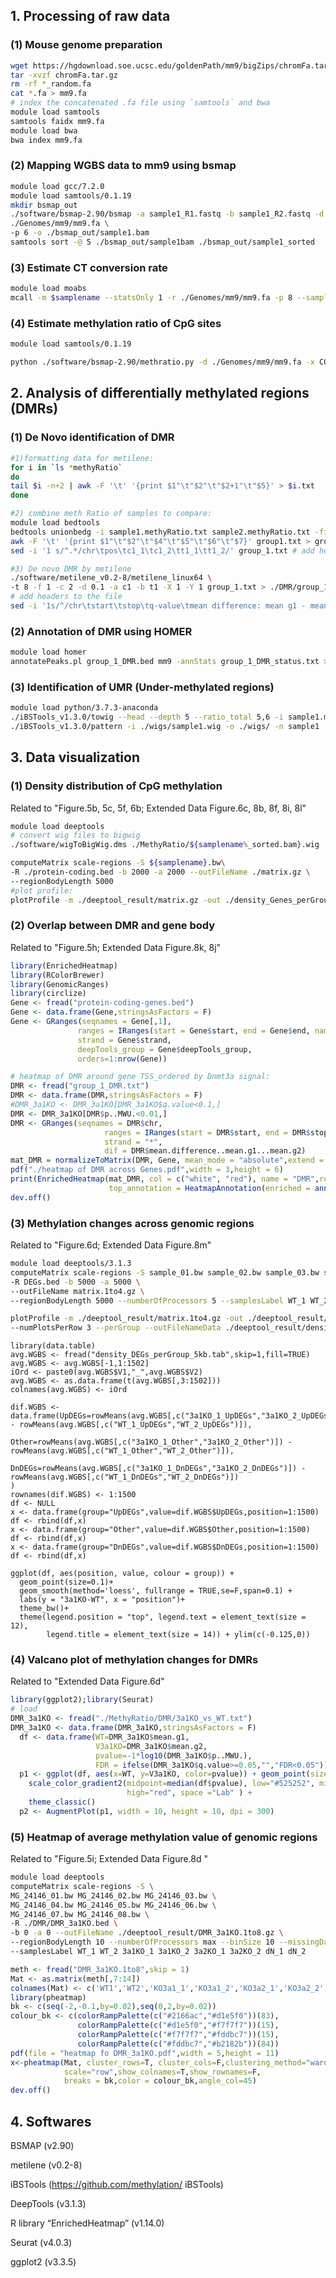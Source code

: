 ## 1. Processing of raw data

### (1) Mouse genome preparation

```bash
wget https://hgdownload.soe.ucsc.edu/goldenPath/mm9/bigZips/chromFa.tar.gz
tar -xvzf chromFa.tar.gz
rm -rf *_random.fa
cat *.fa > mm9.fa
# index the concatenated .fa file using `samtools` and bwa
module load samtools
samtools faidx mm9.fa
module load bwa
bwa index mm9.fa
```

### (2) Mapping WGBS data to mm9 using bsmap

```bash
module load gcc/7.2.0
module load samtools/0.1.19
mkdir bsmap_out
./software/bsmap-2.90/bsmap -a sample1_R1.fastq -b sample1_R2.fastq -d \
./Genomes/mm9/mm9.fa \
-p 6 -o ./bsmap_out/sample1.bam
samtools sort -@ 5 ./bsmap_out/sample1bam ./bsmap_out/sample1_sorted
```

### (3) Estimate CT conversion rate

```bash
module load moabs
mcall -m $samplename --statsOnly 1 -r ./Genomes/mm9/mm9.fa -p 8 --sampleName ${samplename%_sorted.bam}_bisulfite_conversion
```

### (4) Estimate methylation ratio of CpG sites

```bash
module load samtools/0.1.19

python ./software/bsmap-2.90/methratio.py -d ./Genomes/mm9/mm9.fa -x CG -i no-action -u -g -m 5 -p -r -w ./MethyRatio/${samplename%_sorted.bam}.wig -o ./MethyRatio/${samplename%_sorted.bam}.methyRatio $bamPath/$samplename
```



## 2. Analysis of differentially methylated regions (DMRs)

### (1) De Novo identification of DMR

```bash
#1)formatting data for metilene:
for i in `ls *methyRatio`
do
tail $i -n+2 | awk -F '\t' '{print $1"\t"$2"\t"$2+1"\t"$5}' > $i.txt
done

#2) combine meth Ratio of samples to compare:
module load bedtools
bedtools unionbedg -i sample1.methyRatio.txt sample2.methyRatio.txt -filler - -header > group1.txt
awk -F '\t' '{print $1"\t"$2"\t"$4"\t"$5"\t"$6"\t"$7}' group1.txt > group_1.txt # remove 'end'
sed -i '1 s/^.*/chr\tpos\tc1_1\tc1_2\tt1_1\tt1_2/' group_1.txt # add headers

#3) De novo DMR by metilene
./software/metilene_v0.2-8/metilene_linux64 \
-t 8 -f 1 -c 2 -d 0.1 -a c1 -b t1 -X 1 -Y 1 group_1.txt > ./DMR/group_1_DMR.txt
# add headers to the file
sed -i '1s/^/chr\tstart\tstop\tq-value\tmean difference: mean g1 - mean g2\t#CpGs\tp (MWU)\tp (2D KS)\tmean g1\tmean g2\n/' ./DMR/group_1_DMR.txt
```

### (2) Annotation of DMR using HOMER

```bash
module load homer
annotatePeaks.pl group_1_DMR.bed mm9 -annStats group_1_DMR_status.txt > group_1_DMR_annotated.bed
```

### (3) Identification of UMR (Under-methylated regions)

```bash
module load python/3.7.3-anaconda
./iBSTools_v1.3.0/towig --head --depth 5 --ratio_total 5,6 -i sample1.methyRatio -o ./wigs -n sample1
./iBSTools_v1.3.0/pattern -i ./wigs/sample1.wig -o ./wigs/ -n sample1
```



## 3. Data visualization

### (1) Density distribution of CpG methylation

Related to "Figure.5b, 5c, 5f, 6b; Extended Data Figure.6c, 8b, 8f, 8i, 8l"

```bash
module load deeptools
# convert wig files to bigwig
./software/wigToBigWig.dms ./MethyRatio/${samplename%_sorted.bam}.wig ./Genomes/mm9/mm9.len ./MethyRatio/${samplename%_sorted.bam}.bw

computeMatrix scale-regions -S ${samplename}.bw\
-R ./protein-coding.bed -b 2000 -a 2000 --outFileName ./matrix.gz \
--regionBodyLength 5000
#plot profile:
plotProfile -m ./deeptool_result/matrix.gz -out ./density_Genes_perGroup.pdf --plotTitle "" --numPlotsPerRow 3 --perGroup
```

### (2) Overlap between DMR and gene body

Related to "Figure.5h; Extended Data Figure.8k, 8j"

```R
library(EnrichedHeatmap)
library(RColorBrewer)
library(GenomicRanges)
library(circlize)
Gene <- fread("protein-coding-genes.bed")
Gene <- data.frame(Gene,stringsAsFactors = F)
Gene <- GRanges(seqnames = Gene[,1],
               ranges = IRanges(start = Gene$start, end = Gene$end, names = Gene$name),
               strand = Gene$strand,
               deepTools_group = Gene$deepTools_group,
               orders=1:nrow(Gene))

# heatmap of DMR around gene TSS_ordered by Dnmt3a signal:
DMR <- fread("group_1_DMR.txt")
DMR <- data.frame(DMR,stringsAsFactors = F)
#DMR_3a1KO <- DMR_3a1KO[DMR_3a1KO$q.value<0.1,]
DMR <- DMR_3a1KO[DMR$p..MWU.<0.01,]
DMR <- GRanges(seqnames = DMR$chr,
                     ranges = IRanges(start = DMR$start, end = DMR$stop),
                     strand = "*",
                     dif = DMR$mean.difference..mean.g1...mean.g2)
mat_DMR = normalizeToMatrix(DMR, Gene, mean_mode = "absolute",extend = 5000,target_ratio=0.5)
pdf("./heatmap of DMR across Genes.pdf",width = 3,height = 6)
print(EnrichedHeatmap(mat_DMR, col = c("white", "red"), name = "DMR",row_order=NULL,
                      top_annotation = HeatmapAnnotation(enriched = anno_enriched(ylim=c(0,0.22))),use_raster=F))
dev.off()
```

### (3) Methylation changes across genomic regions

Related to "Figure.6d; Extended Data Figure.8m"

```bash
module load deeptools/3.1.3
computeMatrix scale-regions -S sample_01.bw sample_02.bw sample_03.bw sample_04.bw \
-R DEGs.bed -b 5000 -a 5000 \
--outFileName matrix.1to4.gz \
--regionBodyLength 5000 --numberOfProcessors 5 --samplesLabel WT_1 WT_2 3a1KO_1 3a1KO_2

plotProfile -m ./deeptool_result/matrix.1to4.gz -out ./deeptool_result/density_DEGs.pdf --plotTitle "" \
--numPlotsPerRow 3 --perGroup --outFileNameData ./deeptool_result/density_DEGs_perGroup_5kb.tab
```

```
library(data.table)
avg.WGBS <- fread("density_DEGs_perGroup_5kb.tab",skip=1,fill=TRUE)
avg.WGBS <- avg.WGBS[-1,1:1502]
iOrd <- paste0(avg.WGBS$V1,"_",avg.WGBS$V2)
avg.WGBS <- as.data.frame(t(avg.WGBS[,3:1502]))
colnames(avg.WGBS) <- iOrd

dif.WGBS <- data.frame(UpDEGs=rowMeans(avg.WGBS[,c("3a1KO_1_UpDEGs","3a1KO_2_UpDEGs")]) - rowMeans(avg.WGBS[,c("WT_1_UpDEGs","WT_2_UpDEGs")]),
                       Other=rowMeans(avg.WGBS[,c("3a1KO_1_Other","3a1KO_2_Other")]) - rowMeans(avg.WGBS[,c("WT_1_Other","WT_2_Other")]),
                       DnDEGs=rowMeans(avg.WGBS[,c("3a1KO_1_DnDEGs","3a1KO_2_DnDEGs")]) - rowMeans(avg.WGBS[,c("WT_1_DnDEGs","WT_2_DnDEGs")])
)
rownames(dif.WGBS) <- 1:1500
df <- NULL
x <- data.frame(group="UpDEGs",value=dif.WGBS$UpDEGs,position=1:1500)
df <- rbind(df,x)
x <- data.frame(group="Other",value=dif.WGBS$Other,position=1:1500)
df <- rbind(df,x)
x <- data.frame(group="DnDEGs",value=dif.WGBS$DnDEGs,position=1:1500)
df <- rbind(df,x)

ggplot(df, aes(position, value, colour = group)) + 
  geom_point(size=0.1)+
  geom_smooth(method='loess', fullrange = TRUE,se=F,span=0.1) + 
  labs(y = "3a1KO-WT", x = "position")+
  theme_bw()+
  theme(legend.position = "top", legend.text = element_text(size = 12), 
        legend.title = element_text(size = 14)) + ylim(c(-0.125,0))
```

### (4) Valcano plot of methylation changes for DMRs

Related to "Extended Data Figure.6d"

```R
library(ggplot2);library(Seurat)
# load 
DMR_3a1KO <- fread("./MethyRatio/DMR/3a1KO_vs_WT.txt")
DMR_3a1KO <- data.frame(DMR_3a1KO,stringsAsFactors = F)
  df <- data.frame(WT=DMR_3a1KO$mean.g1,
                   V3a1KO=DMR_3a1KO$mean.g2,
                   pvalue=-1*log10(DMR_3a1KO$p..MWU.),
                   FDR = ifelse(DMR_3a1KO$q.value>=0.05,"","FDR<0.05"))
  p1 <- ggplot(df, aes(x=WT, y=V3a1KO, color=pvalue)) + geom_point(size=0.1) +
    scale_color_gradient2(midpoint=median(df$pvalue), low="#525252", mid="white",
                          high="red", space ="Lab" ) +
    theme_classic() 
  p2 <- AugmentPlot(p1, width = 10, height = 10, dpi = 300)
```

### (5) Heatmap of average methylation value of genomic regions

Related to "Figure.5i; Extended Data Figure.8d "

```bash
module load deeptools
computeMatrix scale-regions -S \
MG_24146_01.bw MG_24146_02.bw MG_24146_03.bw \
MG_24146_04.bw MG_24146_05.bw MG_24146_06.bw \
MG_24146_07.bw MG_24146_08.bw \
-R ./DMR/DMR_3a1KO.bed \
-b 0 -a 0 --outFileName ./deeptool_result/DMR_3a1KO.1to8.gz \
--regionBodyLength 10 --numberOfProcessors max --binSize 10 --missingDataAsZero \
--samplesLabel WT_1 WT_2 3a1KO_1 3a1KO_2 3a2KO_1 3a2KO_2 dN_1 dN_2
```

```R
meth <- fread("DMR_3a1KO.1to8",skip = 1)
Mat <- as.matrix(meth[,7:14])
colnames(Mat) <- c('WT1','WT2','KO3a1_1','KO3a1_2','KO3a2_1','KO3a2_2','dN_1','dN_2')
library(pheatmap)
bk <- c(seq(-2,-0.1,by=0.02),seq(0,2,by=0.02))
colour_bk <- c(colorRampPalette(c("#2166ac","#d1e5f0"))(83),
               colorRampPalette(c("#d1e5f0","#f7f7f7"))(15),
               colorRampPalette(c("#f7f7f7","#fddbc7"))(15),
               colorRampPalette(c("#fddbc7","#b2182b"))(84))
pdf(file = "heatmap fo DMR_3a1KO.pdf",width = 5,height = 11)
x<-pheatmap(Mat, cluster_rows=T, cluster_cols=F,clustering_method="ward.D",
            scale="row",show_colnames=T,show_rownames=F,
            breaks = bk,color = colour_bk,angle_col=45)
dev.off()
```



## 4. Softwares

BSMAP (v2.90) 

metilene (v0.2-8) 

iBSTools (https://github.com/methylation/ iBSTools)

DeepTools (v3.1.3) 

R library “EnrichedHeatmap” (v1.14.0) 

Seurat (v4.0.3)

ggplot2 (v3.3.5)